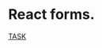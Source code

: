 # React forms.

[TASK](https://github.com/rolling-scopes-school/tasks/blob/master/react/modules/tasks/forms.md)

